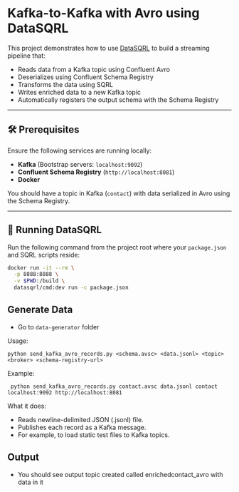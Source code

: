 # Kafka-to-Kafka with Avro using DataSQRL

This project demonstrates how to use [DataSQRL](https://datasqrl.com) to build a streaming pipeline that:

- Reads data from a Kafka topic using Confluent Avro
- Deserializes using Confluent Schema Registry
- Transforms the data using SQRL
- Writes enriched data to a new Kafka topic
- Automatically registers the output schema with the Schema Registry

---

## 🛠 Prerequisites

Ensure the following services are running locally:

- **Kafka** (Bootstrap servers: `localhost:9092`)
- **Confluent Schema Registry** (`http://localhost:8081`)
- **Docker**

You should have a topic in Kafka (`contact`) with data serialized in Avro using the Schema Registry.

---

## 🐳 Running DataSQRL

Run the following command from the project root where your `package.json` and SQRL scripts reside:

```bash
docker run -it --rm \
  -p 8888:8888 \
  -v $PWD:/build \
  datasqrl/cmd:dev run -c package.json
```

## Generate Data
* Go to `data-generator` folder

Usage:

    python send_kafka_avro_records.py <schema.avsc> <data.jsonl> <topic> <broker> <schema-registry-url>

Example:

     python send_kafka_avro_records.py contact.avsc data.jsonl contact localhost:9092 http://localhost:8081

What it does:

- Reads newline-delimited JSON (.jsonl) file.
- Publishes each record as a Kafka message.
- For example, to load static test files to Kafka topics.

## Output
* You should see output topic created called enrichedcontact_avro with data in it